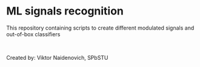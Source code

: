 <h1>ML signals recognition</h1>
<p>This repository containing scripts to create different modulated signals
and out-of-box classifiers</p>
<br>
<p>Created by: Viktor Naidenovich, SPbSTU</p>